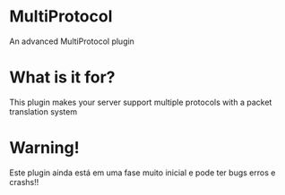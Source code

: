 # MultiProtocol
An advanced MultiProtocol plugin 

# What is it for?
This plugin makes your server support multiple protocols with a packet translation system

# Warning! 
Este plugin ainda está em uma fase muito inicial e pode ter bugs erros e crashs!!
